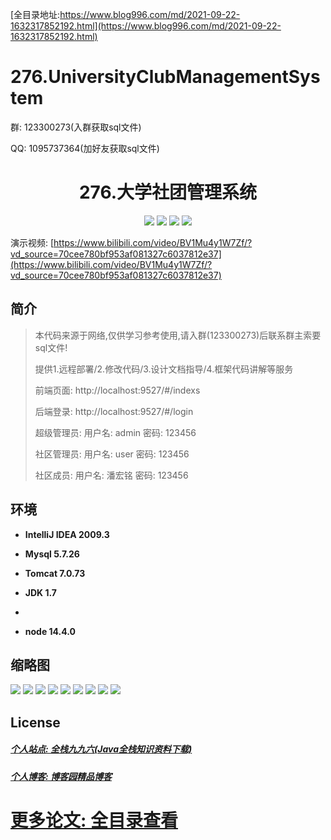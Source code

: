 [全目录地址:https://www.blog996.com/md/2021-09-22-1632317852192.html](https://www.blog996.com/md/2021-09-22-1632317852192.html)
# 276.UniversityClubManagementSystem

<p>群: 123300273(入群获取sql文件)</p>
<p>QQ: 1095737364(加好友获取sql文件)</p>

<p><h1 align="center">276.大学社团管理系统</h1></p>


<p align="center">
	<img src="https://img.shields.io/badge/jdk-1.7-orange.svg"/>
    <img src="https://img.shields.io/badge/springboot-3.x-lightgrey.svg"/>
    <img src="https://img.shields.io/badge/vue-3.x-blue.svg"/>
    <img src="https://img.shields.io/badge/mybatis-5.x-yellow.svg"/>
</p>

演示视频: [https://www.bilibili.com/video/BV1Mu4y1W7Zf/?vd_source=70cee780bf953af081327c6037812e37](https://www.bilibili.com/video/BV1Mu4y1W7Zf/?vd_source=70cee780bf953af081327c6037812e37)

## 简介


> 本代码来源于网络,仅供学习参考使用,请入群(123300273)后联系群主索要sql文件!
>
> 提供1.远程部署/2.修改代码/3.设计文档指导/4.框架代码讲解等服务
> 
> 前端页面: http://localhost:9527/#/indexs
>
> 后端登录: http://localhost:9527/#/login
>
> 超级管理员: 用户名: admin  密码: 123456
> 
> 社区管理员: 用户名: user  密码: 123456
> 
> 社区成员: 用户名: 潘宏铭  密码: 123456
>



## 环境

- <b>IntelliJ IDEA 2009.3</b>

- <b>Mysql 5.7.26</b>

- <b>Tomcat 7.0.73</b>

- <b>JDK 1.7</b>
- 
- <b>node 14.4.0</b>




## 缩略图

![](https://img2023.cnblogs.com/blog/588112/202310/588112-20231021074446518-1329048608.png)
![](https://img2023.cnblogs.com/blog/588112/202310/588112-20231021074453340-1494409236.png)
![](https://img2023.cnblogs.com/blog/588112/202310/588112-20231021074458811-1817019699.png)
![](https://img2023.cnblogs.com/blog/588112/202310/588112-20231021074503017-1508229212.png)
![](https://img2023.cnblogs.com/blog/588112/202310/588112-20231021074508576-702487873.png)
![](https://img2023.cnblogs.com/blog/588112/202310/588112-20231021074513431-1366589343.png)
![](https://img2023.cnblogs.com/blog/588112/202310/588112-20231021074517304-1929621181.png)
![](https://img2023.cnblogs.com/blog/588112/202310/588112-20231021074520964-2018798479.png)
![](https://img2023.cnblogs.com/blog/588112/202310/588112-20231021074524854-517555010.png)





## License

##### [个人站点: 全栈九九六(Java全栈知识资料下载)](https://www.blog996.com/)
##### [个人博客: 博客园精品博客](https://www.cnblogs.com/yysbolg/)
# [更多论文: 全目录查看](https://www.blog996.com/md/2021-09-22-1632317852192.html)





